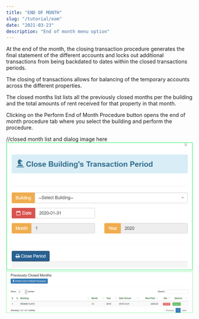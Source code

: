 ```yaml
---
title: "END OF MONTH"
slug: "/tutorial/eom"
date: "2021-03-23"
description: "End of month menu option"
---
```



At the end of the month, the closing transaction procedure generates the final statement of the different accounts and locks out additional transactions from being backdated to dates within the closed transactions periods.

The closing of transactions allows for balancing of the temporary accounts across the different properties.

The closed months list lists all the previously closed months per the building and the total amounts of rent received for that property in that month.

Clicking on the Perform End of Month Procedure button opens the end of month procedure tab where you select the building and perform the procedure.

//closed month list and dialog image here
![Administration ](../images/close-period-prompt.png)
![Administration ](../images/closed-period-list.png)
